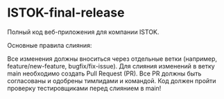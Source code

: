 # ISTOK-final-release
Полный код веб-приложения для компании ISTOK.

Основные правила слияния:

Все изменения должны вноситься через отдельные ветки (например, feature/new-feature, bugfix/fix-issue).
Для слияния изменений в ветку main необходимо создать Pull Request (PR).
Все PR должны быть согласованы и одобрены тимлидами и командой.
Код должен пройти проверку тестировщиками перед слиянием в main!
